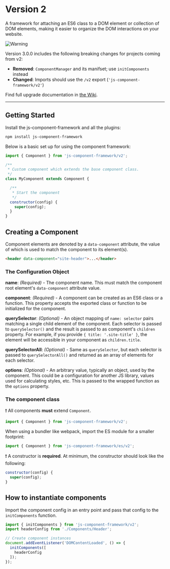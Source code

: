 # Version 2

A framework for attaching an ES6 class to a DOM element or collection of DOM elements, making it easier to organize the DOM interactions on your website.

<picture>
  <source media="(prefers-color-scheme: light)" srcset="https://raw.githubusercontent.com/Mqxx/GitHub-Markdown/main/blockquotes/badge/light-theme/warning.svg">
  <img alt="Warning" src="https://raw.githubusercontent.com/Mqxx/GitHub-Markdown/main/blockquotes/badge/dark-theme/warning.svg">
</picture><br>

Version 3.0.0 includes the following breaking changes for projects coming from v2:

* **Removed**: `ComponentManager` and its manifset; use `initComponents` instead
* **Changed**: Imports should use the `/v2` export (`'js-component-framework/v2'`)

Find full upgrade documentation in [the Wiki](https://github.com/alleyinteractive/js-component-framework/wiki/Updating-to-v3).

---

## Getting Started

Install the js-component-framework and all the plugins:

```bash
npm install js-component-framework
```

Below is a basic set up for using the component framework:

```javascript
import { Component } from 'js-component-framework/v2';

/**
 * Custom component which extends the base component class.
 */
class MyComponent extends Component {

  /**
   * Start the component
   */
  constructor(config) {
    super(config);
  }
}
```

## Creating a Component

Component elements are denoted by a `data-component` attribute, the value of which is used to match the component to its element(s).

```html
<header data-component="site-header">...</header>
```

### The Configuration Object

**name**: _(Required)_ - The component name. This must match the component root element's `data-component` attribute value.

**component**: _(Required)_ - A component can be created as an ES6 class or a function. This property accepts the exported class or function to be initialized for the component.

**querySelector**: _(Optional)_ - An object mapping of `name: selector` pairs matching a single child element of the component. Each selector is passed to `querySelector()` and the result is passed to as component's `children` property. For example, if you provide `{ title: '.site-title' }`, the element will be accessible in your component as `children.title`.

**querySelectorAll**: _(Optional)_ - Same as `querySelector`, but each selector is passed to `querySelectorAll()` and returned as an array of elements for each selector.

**options**: _(Optional)_ - An arbitrary value, typically an object, used by the component. This could be a configuration for another JS library, values used for calculating styles, etc. This is passed to the wrapped function as the `options` property.

### The component class

❗️ All components **must** extend `Component`.

```javascript
import { Component } from 'js-component-framework/v2';
```

When using a bundler like webpack, import the ES module for a smaller footprint:

```javascript
import { Component } from 'js-component-framework/es/v2';
```

❗️ A constructor is **required**. At minimum, the constructor should look like the following:

```javascript
constructor(config) {
  super(config);
}
```

## How to instantiate components

Import the component config in an entry point and pass that config to the `initComponents` function.

```javascript
import { initComponents } from 'js-component-framework/v2';
import headerConfig from './Components/Header';

// Create component instances
document.addEventListener('DOMContentLoaded', () => {
  initComponents([
    headerConfig
  ]);
});
```
